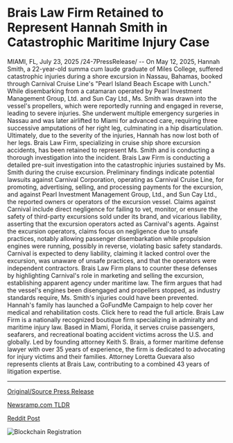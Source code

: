 # Brais Law Firm Retained to Represent Hannah Smith in Catastrophic Maritime Injury Case

MIAMI, FL, July 23, 2025 /24-7PressRelease/ -- On May 12, 2025, Hannah Smith, a 22-year-old summa cum laude graduate of Miles College, suffered catastrophic injuries during a shore excursion in Nassau, Bahamas, booked through Carnival Cruise Line's "Pearl Island Beach Escape with Lunch." While disembarking from a catamaran operated by Pearl Investment Management Group, Ltd. and Sun Cay Ltd., Ms. Smith was drawn into the vessel's propellers, which were reportedly running and engaged in reverse, leading to severe injuries. She underwent multiple emergency surgeries in Nassau and was later airlifted to Miami for advanced care, requiring three successive amputations of her right leg, culminating in a hip disarticulation. Ultimately, due to the severity of the injuries, Hannah has now lost both of her legs.   Brais Law Firm, specializing in cruise ship shore excursion accidents, has been retained to represent Ms. Smith and is conducting a thorough investigation into the incident.  Brais Law Firm is conducting a detailed pre-suit investigation into the catastrophic injuries sustained by Ms. Smith during the cruise excursion. Preliminary findings indicate potential lawsuits against Carnival Corporation, operating as Carnival Cruise Line, for promoting, advertising, selling, and processing payments for the excursion, and against Pearl Investment Management Group, Ltd., and Sun Cay Ltd., the reported owners or operators of the excursion vessel. Claims against Carnival include direct negligence for failing to vet, monitor, or ensure the safety of third-party excursions sold under its brand, and vicarious liability, asserting that the excursion operators acted as Carnival's agents. Against the excursion operators, claims focus on negligence due to unsafe practices, notably allowing passenger disembarkation while propulsion engines were running, possibly in reverse, violating basic safety standards.  Carnival is expected to deny liability, claiming it lacked control over the excursion, was unaware of unsafe practices, and that the operators were independent contractors. Brais Law Firm plans to counter these defenses by highlighting Carnival's role in marketing and selling the excursion, establishing apparent agency under maritime law. The firm argues that had the vessel's engines been disengaged and propellers stopped, as industry standards require, Ms. Smith's injuries could have been prevented.  Hannah's family has launched a GoFundMe Campaign to help cover her medical and rehabilitation costs.  Click here to read the full article.  Brais Law Firm is a nationally recognized boutique firm specializing in admiralty and maritime injury law. Based in Miami, Florida, it serves cruise passengers, seafarers, and recreational boating accident victims across the U.S. and globally. Led by founding attorney Keith S. Brais, a former maritime defense lawyer with over 35 years of experience, the firm is dedicated to advocating for injury victims and their families. Attorney Loretta Guevara also represents clients at Brais Law, contributing to a combined 43 years of litigation expertise. 

---

[Original/Source Press Release](https://www.24-7pressrelease.com/press-release/525140/brais-law-firm-retained-to-represent-hannah-smith-in-catastrophic-maritime-injury-case)
                    

[Newsramp.com TLDR](https://newsramp.com/curated-news/tragic-cruise-excursion-accident-leaves-graduate-without-legs/5b219b55ecfec8516e6da91750973ee9) 

 



[Reddit Post](https://www.reddit.com/r/newsramp/comments/1m7mn6q/tragic_cruise_excursion_accident_leaves_graduate/) 



![Blockchain Registration](https://cdn.newsramp.app/24-7PressRelease/qrcode/257/23/odorn5GL.webp)